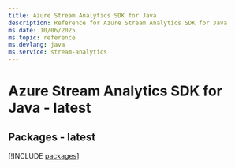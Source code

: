 ```yaml
---
title: Azure Stream Analytics SDK for Java
description: Reference for Azure Stream Analytics SDK for Java
ms.date: 10/06/2025
ms.topic: reference
ms.devlang: java
ms.service: stream-analytics
---
```

# Azure Stream Analytics SDK for Java - latest
## Packages - latest
[!INCLUDE [packages](stream-analytics-index.md)]
